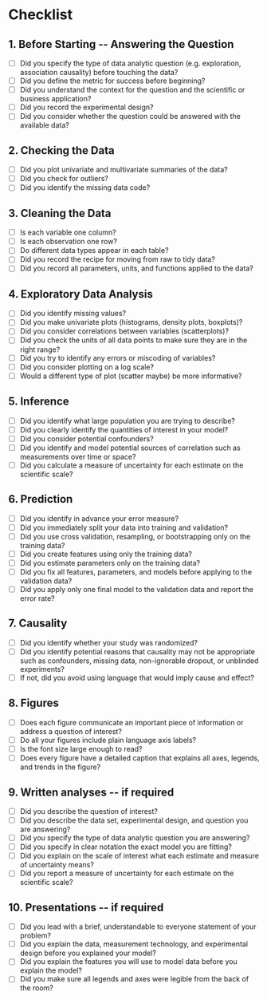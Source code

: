 # Checklist

## 1. Before Starting -- Answering the Question

- [ ] Did you specify the type of data analytic question (e.g. exploration, association causality) before touching the data?
- [ ] Did you define the metric for success before beginning?
- [ ] Did you understand the context for the question and the scientific or business application?
- [ ] Did you record the experimental design?
- [ ] Did you consider whether the question could be answered with the available data?

##  2. Checking the Data

- [ ] Did you plot univariate and multivariate summaries of the data?
- [ ] Did you check for outliers?
- [ ] Did you identify the missing data code?

## 3. Cleaning the Data

- [ ] Is each variable one column?
- [ ] Is each observation one row?
- [ ] Do different data types appear in each table?
- [ ] Did you record the recipe for moving from raw to tidy data?
- [ ] Did you record all parameters, units, and functions applied to the data?

## 4. Exploratory Data Analysis

- [ ] Did you identify missing values?
- [ ] Did you make univariate plots (histograms, density plots, boxplots)?
- [ ] Did you consider correlations between variables (scatterplots)?
- [ ] Did you check the units of all data points to make sure they are in the right range?
- [ ] Did you try to identify any errors or miscoding of variables?
- [ ] Did you consider plotting on a log scale?
- [ ] Would a different type of plot (scatter maybe) be more informative?

## 5. Inference

- [ ] Did you identify what large population you are trying to describe?
- [ ] Did you clearly identify the quantities of interest in your model?
- [ ] Did you consider potential confounders?
- [ ] Did you identify and model potential sources of correlation such as measurements over time or space?
- [ ] Did you calculate a measure of uncertainty for each estimate on the scientific scale?

## 6. Prediction

- [ ] Did you identify in advance your error measure?
- [ ] Did you immediately split your data into training and validation?
- [ ] Did you use cross validation, resampling, or bootstrapping only on the training data?
- [ ] Did you create features using only the training data?
- [ ] Did you estimate parameters only on the training data?
- [ ] Did you fix all features, parameters, and models before applying to the validation data?
- [ ] Did you apply only one final model to the validation data and report the error rate?

## 7. Causality

- [ ] Did you identify whether your study was randomized?
- [ ] Did you identify potential reasons that causality may not be appropriate such as confounders, missing data, non-ignorable dropout, or unblinded experiments?
- [ ] If not, did you avoid using language that would imply cause and effect?

## 8. Figures

- [ ] Does each figure communicate an important piece of information or address a question of interest?
- [ ] Do all your figures include plain language axis labels?
- [ ] Is the font size large enough to read?
- [ ] Does every figure have a detailed caption that explains all axes, legends, and trends in the figure?

## 9. Written analyses -- if required

- [ ] Did you describe the question of interest?
- [ ] Did you describe the data set, experimental design, and question you are answering?
- [ ] Did you specify the type of data analytic question you are answering?
- [ ] Did you specify in clear notation the exact model you are fitting?
- [ ] Did you explain on the scale of interest what each estimate and measure of uncertainty means?
- [ ] Did you report a measure of uncertainty for each estimate on the scientific scale?

## 10. Presentations -- if required

- [ ] Did you lead with a brief, understandable to everyone statement of your problem?
- [ ] Did you explain the data, measurement technology, and experimental design before you explained your model?
- [ ] Did you explain the features you will use to model data before you explain the model?
- [ ] Did you make sure all legends and axes were legible from the back of the room?

